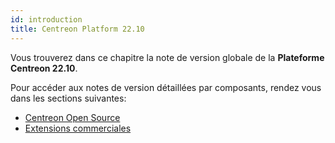 ```yaml
---
id: introduction
title: Centreon Platform 22.10
---
```


Vous trouverez dans ce chapitre la note de version globale de la **Plateforme Centreon 22.10**.

Pour accéder aux notes de version détaillées par composants, rendez vous dans les sections suivantes:

- [Centreon Open Source](centreon-os.mdx)
- [Extensions commerciales](centreon-commercial-extensions.mdx)
